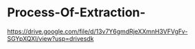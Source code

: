 # Process-Of-Extraction-
https://drive.google.com/file/d/13v7Y6gmdRjeXXmnH3VFVgFv-SGYpXQXl/view?usp=drivesdk
